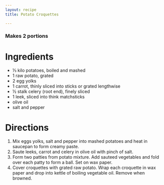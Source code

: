 ```yaml
---
layout: recipe
title: Potato Croquettes

---
```


### Makes 2 portions

# Ingredients

- ⅓ kilo potatoes, boiled and mashed
- 1 raw potato, grated
- 2 egg yolks
- 1 carrot, thinly sliced into sticks or grated lengthwise
- ½ stalk celery (root end), finely sliced
- 1 leek, sliced into think matchsticks
- olive oil
- salt and pepper

# Directions 

1. Mix eggs yolks, salt and pepper into mashed potatoes and heat in saucepan to form creamy paste.
2. Saute leeks, carrot and celery in olive oil with pinch of salt.
3. Form two patties from potato mixture. Add sauteed vegetables and fold over each patty to form a ball. Set on wax paper.
4. Cover croquettes with grated raw potato. Wrap each croquette in wax paper and drop into kettle of boiling vegetable oil. Remove when browned.